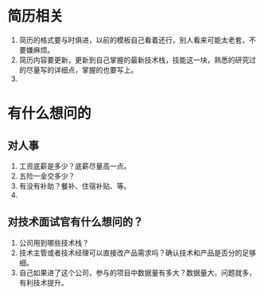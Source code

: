 # 简历相关
1. 简历的格式要与时俱进，以前的模板自己看着还行，别人看来可能太老套，不要嫌麻烦。
2. 简历内容要更新，更新到自己掌握的最新技术栈，技能这一块，熟悉的研究过的尽量写的详细点，掌握的也要写上。
3. 

# 有什么想问的
## 对人事
1. 工资底薪是多少？底薪尽量高一点。
2. 五险一金交多少？
3. 有没有补助？餐补、住宿补贴、等。
4. 

## 对技术面试官有什么想问的？
1. 公司用到哪些技术栈？
2. 技术主管或者技术经理可以直接改产品需求吗？确认技术和产品是否分的足够细。
3. 自己如果进了这个公司，参与的项目中数据量有多大？数据量大，问题就多，有利技术提升。



